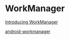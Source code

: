 # WorkManager

[Introducing WorkManager](https://medium.com/androiddevelopers/introducing-workmanager-2083bcfc4712)

[android-workmanager](https://github.com/googlecodelabs/android-workmanager)

